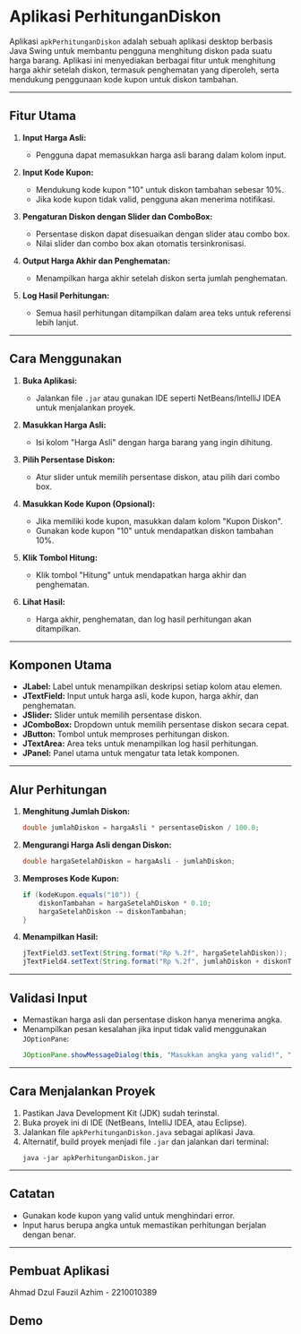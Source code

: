 # Aplikasi PerhitunganDiskon
 
Aplikasi `apkPerhitunganDiskon` adalah sebuah aplikasi desktop berbasis Java Swing untuk membantu pengguna menghitung diskon pada suatu harga barang. Aplikasi ini menyediakan berbagai fitur untuk menghitung harga akhir setelah diskon, termasuk penghematan yang diperoleh, serta mendukung penggunaan kode kupon untuk diskon tambahan.

---

## Fitur Utama
1. **Input Harga Asli:**
   - Pengguna dapat memasukkan harga asli barang dalam kolom input.

2. **Input Kode Kupon:**
   - Mendukung kode kupon "10" untuk diskon tambahan sebesar 10%.
   - Jika kode kupon tidak valid, pengguna akan menerima notifikasi.

3. **Pengaturan Diskon dengan Slider dan ComboBox:**
   - Persentase diskon dapat disesuaikan dengan slider atau combo box.
   - Nilai slider dan combo box akan otomatis tersinkronisasi.

4. **Output Harga Akhir dan Penghematan:**
   - Menampilkan harga akhir setelah diskon serta jumlah penghematan.

5. **Log Hasil Perhitungan:**
   - Semua hasil perhitungan ditampilkan dalam area teks untuk referensi lebih lanjut.

---

## Cara Menggunakan

1. **Buka Aplikasi:**
   - Jalankan file `.jar` atau gunakan IDE seperti NetBeans/IntelliJ IDEA untuk menjalankan proyek.

2. **Masukkan Harga Asli:**
   - Isi kolom "Harga Asli" dengan harga barang yang ingin dihitung.

3. **Pilih Persentase Diskon:**
   - Atur slider untuk memilih persentase diskon, atau pilih dari combo box.

4. **Masukkan Kode Kupon (Opsional):**
   - Jika memiliki kode kupon, masukkan dalam kolom "Kupon Diskon".
   - Gunakan kode kupon "10" untuk mendapatkan diskon tambahan 10%.

5. **Klik Tombol Hitung:**
   - Klik tombol "Hitung" untuk mendapatkan harga akhir dan penghematan.

6. **Lihat Hasil:**
   - Harga akhir, penghematan, dan log hasil perhitungan akan ditampilkan.

---

## Komponen Utama

- **JLabel:** Label untuk menampilkan deskripsi setiap kolom atau elemen.
- **JTextField:** Input untuk harga asli, kode kupon, harga akhir, dan penghematan.
- **JSlider:** Slider untuk memilih persentase diskon.
- **JComboBox:** Dropdown untuk memilih persentase diskon secara cepat.
- **JButton:** Tombol untuk memproses perhitungan diskon.
- **JTextArea:** Area teks untuk menampilkan log hasil perhitungan.
- **JPanel:** Panel utama untuk mengatur tata letak komponen.

---

## Alur Perhitungan

1. **Menghitung Jumlah Diskon:**
   ```java
   double jumlahDiskon = hargaAsli * persentaseDiskon / 100.0;
   ```

2. **Mengurangi Harga Asli dengan Diskon:**
   ```java
   double hargaSetelahDiskon = hargaAsli - jumlahDiskon;
   ```

3. **Memproses Kode Kupon:**
   ```java
   if (kodeKupon.equals("10")) {
       diskonTambahan = hargaSetelahDiskon * 0.10;
       hargaSetelahDiskon -= diskonTambahan;
   }
   ```

4. **Menampilkan Hasil:**
   ```java
   jTextField3.setText(String.format("Rp %.2f", hargaSetelahDiskon));
   jTextField4.setText(String.format("Rp %.2f", jumlahDiskon + diskonTambahan));
   ```

---

## Validasi Input
- Memastikan harga asli dan persentase diskon hanya menerima angka.
- Menampilkan pesan kesalahan jika input tidak valid menggunakan `JOptionPane`:
  ```java
  JOptionPane.showMessageDialog(this, "Masukkan angka yang valid!", "Error", JOptionPane.ERROR_MESSAGE);
  ```

---

## Cara Menjalankan Proyek

1. Pastikan Java Development Kit (JDK) sudah terinstal.
2. Buka proyek ini di IDE (NetBeans, IntelliJ IDEA, atau Eclipse).
3. Jalankan file `apkPerhitunganDiskon.java` sebagai aplikasi Java.
4. Alternatif, build proyek menjadi file `.jar` dan jalankan dari terminal:
   ```
   java -jar apkPerhitunganDiskon.jar
   ```

---

## Catatan 
- Gunakan kode kupon yang valid untuk menghindari error.
- Input harus berupa angka untuk memastikan perhitungan berjalan dengan benar.

---

## Pembuat Aplikasi
Ahmad Dzul Fauzil Azhim - 2210010389

## Demo


